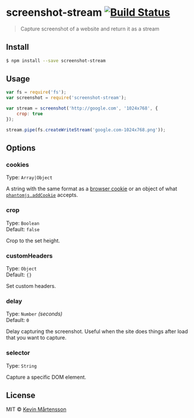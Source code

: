 # screenshot-stream [![Build Status](http://img.shields.io/travis/kevva/screenshot-stream.svg?style=flat)](https://travis-ci.org/kevva/screenshot-stream)

> Capture screenshot of a website and return it as a stream

## Install

```sh
$ npm install --save screenshot-stream
```

## Usage

```js
var fs = require('fs');
var screenshot = require('screenshot-stream');

var stream = screenshot('http://google.com', '1024x768', {
	crop: true
});

stream.pipe(fs.createWriteStream('google.com-1024x768.png'));
```

## Options

### cookies

Type: `Array|Object`

A string with the same format as a [browser cookie](http://en.wikipedia.org/wiki/HTTP_cookie) or an object of what [`phantomjs.addCookie`](http://phantomjs.org/api/phantom/method/add-cookie.html) accepts.

### crop

Type: `Boolean`  
Default: `false`

Crop to the set height.

### customHeaders

Type: `Object`  
Default: `{}`

Set custom headers.

### delay

Type: `Number` *(seconds)*  
Default: `0`

Delay capturing the screenshot. Useful when the site does things after load that you want to capture.

### selector

Type: `String`

Capture a specific DOM element.

## License

MIT © [Kevin Mårtensson](https://github.com/kevva)
